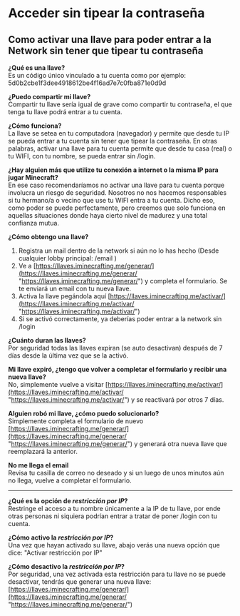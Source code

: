 # Acceder sin tipear la contraseña

## Como activar una llave para poder entrar a la Network sin tener que tipear tu contraseña

**¿Qué es una llave?**  
Es un código único vinculado a tu cuenta como por ejemplo: 5d0b2cbe1f3dee4918612be4f16ad7e7c0fba871e0d9d  
  
**¿Puedo compartir mi llave?**  
Compartir tu llave sería igual de grave como compartir tu contraseña, el que tenga tu llave podrá entrar a tu cuenta.  
  
**¿Cómo funciona?**  
La llave se setea en tu computadora (navegador) y permite que desde tu IP se pueda entrar a tu cuenta sin tener que tipear la contraseña. En otras palabras, activar una llave para tu cuenta permite que desde tu casa (real) o tu WIFI, con tu nombre, se pueda entrar sin /login.  
  
**¿Hay alguien más que utilize tu conexión a internet o la misma IP para jugar Minecraft?**  
En ese caso recomendaríamos no activar una llave para tu cuenta porque involucra un riesgo de seguridad. Nosotros no nos hacemos responsables si tu hermano/a o vecino que use tu WIFI entra a tu cuenta. Dicho eso, como poder se puede perfectamente, pero creemos que solo funciona en aquellas situaciones donde haya cierto nivel de madurez y una total confianza mutua.  
  
**¿Cómo obtengo una llave?**  

1.  Registra un mail dentro de la network si aún no lo has hecho (Desde cualquier lobby principal: /email <email> <email de nuevo>)
2.  Ve a  [https://llaves.iminecrafting.me/generar/](https://llaves.iminecrafting.me/generar/ "https://llaves.iminecrafting.me/generar/")  y completa el formulario. Se te enviará un email con tu nueva llave.
3.  Activa la llave pegándola aquí  [https://llaves.iminecrafting.me/activar/](https://llaves.iminecrafting.me/activar/ "https://llaves.iminecrafting.me/activar/")
4.  Si se activó correctamente, ya deberías poder entrar a la network sin /login

  
**¿Cuánto duran las llaves?**  
Por seguridad todas las llaves expiran (se auto desactivan) después de 7 días desde la última vez que se la activó.  
  
**Mi llave expiró, ¿tengo que volver a completar el formulario y recibir una nueva llave?**  
No, simplemente vuelve a visitar [https://llaves.iminecrafting.me/activar/](https://llaves.iminecrafting.me/activar/ "https://llaves.iminecrafting.me/activar/") y se reactivará por otros 7 días.  
  
**Alguien robó mi llave, ¿cómo puedo solucionarlo?**  
Simplemente completa el formulario de nuevo [https://llaves.iminecrafting.me/generar/](https://llaves.iminecrafting.me/generar/ "https://llaves.iminecrafting.me/generar/") y generará otra nueva llave que reemplazará la anterior.  
  
**No me llega el email**  
Revisa tu casilla de correo no deseado y si un luego de unos minutos aún no llega, vuelve a completar el formulario.  
  

----------

  
**¿Qué es la opción de  _restricción por IP_?**  
Restringe el acceso a tu nombre únicamente a la IP de tu llave, por ende otras personas ni siquiera podrían entrar a tratar de poner /login con tu cuenta.  
  
**¿Cómo activo la  _restricción por IP_?**  
Una vez que hayan activado su llave, abajo verás una nueva opción que dice: "Activar restricción por IP"  
  
**¿Cómo desactivo la  _restricción por IP_?**  
Por seguridad, una vez activada esta restricción para tu llave no se puede desactivar, tendrás que generar una nueva llave: [https://llaves.iminecrafting.me/generar/](https://llaves.iminecrafting.me/generar/ "https://llaves.iminecrafting.me/generar/")
